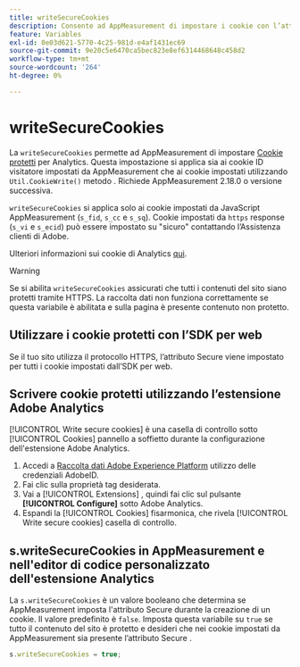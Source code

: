 ```yaml
---
title: writeSecureCookies
description: Consente ad AppMeasurement di impostare i cookie con l’attributo Secure.
feature: Variables
exl-id: 0e03d621-5770-4c25-981d-e4af1431ec69
source-git-commit: 9e20c5e6470ca5bec823e8ef6314468648c458d2
workflow-type: tm+mt
source-wordcount: '264'
ht-degree: 0%

---
```


# writeSecureCookies

La `writeSecureCookies` permette ad AppMeasurement di impostare [Cookie protetti](https://en.wikipedia.org/wiki/Secure_cookie) per Analytics. Questa impostazione si applica sia ai cookie ID visitatore impostati da AppMeasurement che ai cookie impostati utilizzando `Util.CookieWrite()` metodo . Richiede AppMeasurement 2.18.0 o versione successiva.

`writeSecureCookies` si applica solo ai cookie impostati da JavaScript AppMeasurement (`s_fid`, `s_cc` e `s_sq`). Cookie impostati da `https` response (`s_vi` e `s_ecid`) può essere impostato su &quot;sicuro&quot; contattando l’Assistenza clienti di Adobe.

Ulteriori informazioni sui cookie di Analytics [qui](https://experienceleague.adobe.com/docs/core-services/interface/administration/ec-cookies/cookies-analytics.html).

>[!WARNING]
>
>Se si abilita `writeSecureCookies` assicurati che tutti i contenuti del sito siano protetti tramite HTTPS. La raccolta dati non funziona correttamente se questa variabile è abilitata e sulla pagina è presente contenuto non protetto.

## Utilizzare i cookie protetti con l’SDK per web

Se il tuo sito utilizza il protocollo HTTPS, l’attributo Secure viene impostato per tutti i cookie impostati dall’SDK per web.

## Scrivere cookie protetti utilizzando l’estensione Adobe Analytics

[!UICONTROL Write secure cookies] è una casella di controllo sotto [!UICONTROL Cookies] pannello a soffietto durante la configurazione dell&#39;estensione Adobe Analytics.

1. Accedi a [Raccolta dati Adobe Experience Platform](https://experience.adobe.com/data-collection) utilizzo delle credenziali AdobeID.
2. Fai clic sulla proprietà tag desiderata.
3. Vai a [!UICONTROL Extensions] , quindi fai clic sul pulsante **[!UICONTROL Configure]** sotto Adobe Analytics.
4. Espandi la [!UICONTROL Cookies] fisarmonica, che rivela [!UICONTROL Write secure cookies] casella di controllo.

## s.writeSecureCookies in AppMeasurement e nell&#39;editor di codice personalizzato dell&#39;estensione Analytics

La `s.writeSecureCookies` è un valore booleano che determina se AppMeasurement imposta l&#39;attributo Secure durante la creazione di un cookie. Il valore predefinito è `false`. Imposta questa variabile su `true` se tutto il contenuto del sito è protetto e desideri che nei cookie impostati da AppMeasurement sia presente l’attributo Secure .

```js
s.writeSecureCookies = true;
```
